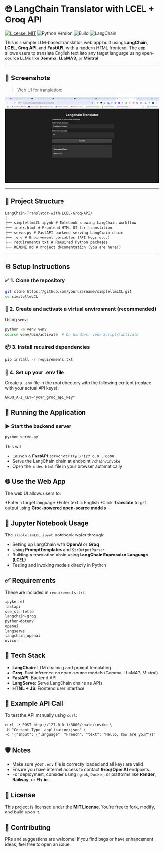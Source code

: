 # 🌐 LangChain Translator with LCEL + Groq API

[![License: MIT](https://img.shields.io/badge/License-MIT-yellow.svg)](https://opensource.org/licenses/MIT)
![Python Version](https://img.shields.io/badge/python-3.10%2B-blue)
![Build](https://img.shields.io/badge/build-passing-brightgreen)
![LangChain](https://img.shields.io/badge/LangChain-Enabled-orange)

This is a simple LLM-based translation web app built using **LangChain**, **LCEL**, **Groq API**, and **FastAPI**, with a modern HTML frontend. The app allows users to translate English text into any target language using open-source LLMs like **Gemma**, **LLaMA3**, or **Mistral**.

---

## 📸 Screenshots

> Web UI for translation:

![screenshot](assets/Screenshot.png)

---

## 📁 Project Structure

```
LangChain-Translator-with-LCEL-Groq-API/
│
├── simplellmLCL.ipynb # Notebook showing LangChain workflow
├── index.html # Frontend HTML UI for translation
├── serve.py # FastAPI backend serving LangChain chain
├── .env # Environment variables (API keys etc.)
├── requirements.txt # Required Python packages
├── README.md # Project documentation (you are here!)
```

---

## ⚙️ Setup Instructions

### ✅ 1. Clone the repository

```bash
git clone https://github.com/yourusername/simplellmLCL.git
cd simplellmLCL
```

### 🐍 2. Create and activate a virtual environment (recommended)
Using `venv`:

```bash
python -m venv venv
source venv/bin/activate  # On Windows: venv\Scripts\activate
```

### 📦 3. Install required dependencies

```bash
pip install -r requirements.txt
```

### 🔑 4. Set up your .env file
Create a `.env` file in the root directory with the following content (replace with your actual API keys):

```
GROQ_API_KEY="your_groq_api_key"
```

## 🚀 Running the Application
### ▶️ Start the backend server

```bash
python serve.py
```

This will:
* Launch a **FastAPI** server at `http://127.0.0.1:8000`
* Serve the LangChain chain at endpoint `/chain/invoke`
* Open the `index.html` file in your browser automatically

## 🌐 Use the Web App

The web UI allows users to:

*Enter a target language
*Enter text in English
*Click **Translate** to get output using **Groq-powered open-source models**

## 📓 Jupyter Notebook Usage

The `simplellmLCL.ipynb` notebook walks through:

* Setting up LangChain with **OpenAI** or **Groq**
* Using **PromptTemplates** and `StrOutputParser`
* Building a translation chain using **LangChain Expression Language (LCEL)**
* Testing and invoking models directly in Python

## ✅ Requirements
These are included in `requirements.txt`:
```
ipykernel
fastapi
sse_starlette
langchain-groq
python-dotenv
openai
langserve
langchain_openai
uvicorn
```

## 🧠 Tech Stack

* **LangChain**: LLM chaining and prompt templating
* **Groq**: Fast inference on open-source models (Gemma, LLaMA3, Mistral)
* **FastAPI**: Backend API
* **LangServe**: Serve LangChain chains as APIs
* **HTML + JS**: Frontend user interface

## 📌 Example API Call

To test the API manually using `curl`:

```
curl -X POST http://127.0.0.1:8000/chain/invoke \
-H "Content-Type: application/json" \
-d '{"input": {"language": "French", "text": "Hello, how are you?"}}'
```

## 🛡️ Notes

* Make sure your `.env` file is correctly loaded and all keys are valid.
* Ensure you have internet access to contact **Groq/OpenAI** endpoints.
* For deployment, consider using `ngrok`, `Docker`, or platforms like **Render**, **Railway**, or **Fly.io**.

## 📄 License
This project is licensed under the **MIT License**. You're free to fork, modify, and build upon it.

## 🤝 Contributing
PRs and suggestions are welcome! If you find bugs or have enhancement ideas, feel free to open an issue.


